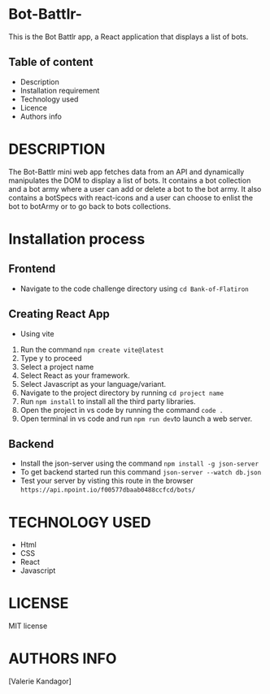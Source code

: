 # Bot-Battlr-

This is the Bot Battlr  app, a React application that displays a list of bots.

## Table of content
* Description 
* Installation requirement
* Technology used
* Licence
* Authors info

# DESCRIPTION
The Bot-Battlr  mini  web app fetches data from an API and dynamically manipulates the DOM to display a list of bots.
It contains a bot collection and a bot army where a user can add or delete a bot to the bot army.
It also contains a botSpecs with react-icons  and a user can choose to enlist the bot to botArmy or to go back to bots collections.

# Installation process

## Frontend
 * Navigate to the code challenge directory using `cd Bank-of-Flatiron`

## Creating React App
* Using vite
1. Run the command `npm create vite@latest`
2. Type y to proceed
3. Select a project name
4. Select React as your framework.
5. Select Javascript as your language/variant.
6. Navigate to the project directory by running `cd project name`
7. Run `npm install` to install all the third party libraries.
8. Open the project in vs code by running the command `code .`
9. Open terminal in vs code and run `npm run dev`to launch a web server.


## Backend
* Install the json-server using the command `npm install -g json-server`
* To get backend started run this command `json-server --watch db.json`
* Test your server by visting this route in the browser `https://api.npoint.io/f00577dbaab0488ccfcd/bots/`


# TECHNOLOGY USED
* Html
* CSS
* React
* Javascript


# LICENSE
MIT license

# AUTHORS INFO
[Valerie Kandagor]
